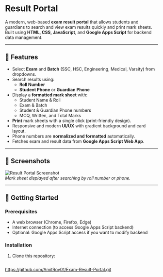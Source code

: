 
# Result Portal

A modern, web-based **exam result portal** that allows students and guardians to search and view exam results quickly and print mark sheets. Built using **HTML, CSS, JavaScript**, and **Google Apps Script** for backend data management.

---

## 🔹 Features

- Select **Exam** and **Batch** (SSC, HSC, Engineering, Medical, Varsity) from dropdowns.
- Search results using:
  - **Roll Number**
  - **Student Phone** or **Guardian Phone**
- Display a **formatted mark sheet** with:
  - Student Name & Roll
  - Exam & Batch
  - Student & Guardian Phone numbers
  - MCQ, Written, and Total Marks
- **Print** mark sheets with a single click (print-friendly design).
- Responsive and modern **UI/UX** with gradient background and card layout.
- Phone numbers are **normalized and formatted** automatically.
- Fetches exam and result data from **Google Apps Script Web App**.

---

## 🔹 Screenshots

![Result Portal Screenshot](screenshot.png)  
*Mark sheet displayed after searching by roll number or phone.*

---

## 🔹 Getting Started

### Prerequisites

- A web browser (Chrome, Firefox, Edge)
- Internet connection (to access Google Apps Script backend)
- Optional: Google Apps Script access if you want to modify backend

### Installation

1. Clone this repository:
   ```bash
https://github.com/AmitRoy01/Exam-Result-Portal.git
